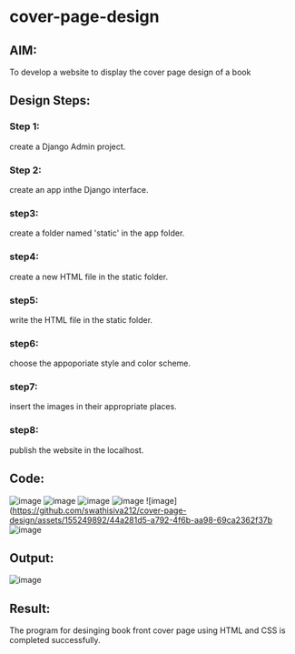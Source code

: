 # cover-page-design
## AIM:
To develop a website to display the cover page design of a book

## Design Steps:
### Step 1:
create a Django Admin project.
### Step 2:
create an app inthe Django interface.
### step3:
create a folder named  'static' in the app folder.
### step4:
create a new HTML file in the static folder.
### step5:
write the HTML file in the static folder.
### step6:
choose the appoporiate style and color scheme.
### step7:
insert the images in their appropriate places.
### step8:
publish the website in the localhost.
## Code:
![image](https://github.com/swathisiva212/cover-page-design/assets/155249892/674d87fd-bb6d-40e1-acc7-7c5a4cb1e63e)
![image](https://github.com/swathisiva212/cover-page-design/assets/155249892/2669c728-8651-46bf-b879-d3677b57ebf5)
![image](https://github.com/swathisiva212/cover-page-design/assets/155249892/1fa617e2-4cb2-4350-8916-fdb32fec8c42)
![image](https://github.com/swathisiva212/cover-page-design/assets/155249892/d583125e-47a3-4e80-85d7-28b2565546d7)
![image](https://github.com/swathisiva212/cover-page-design/assets/155249892/44a281d5-a792-4f6b-aa98-69ca2362f37b
![image](https://github.com/swathisiva212/cover-page-design/assets/155249892/9e5a94d8-f69f-486e-ab82-aca0065e4e0e)
## Output:
![image](https://github.com/swathisiva212/cover-page-design/assets/155249892/fe84bf83-5977-4831-bbb5-7397c2282c61)
## Result:
The program for desinging book front cover page using HTML and  CSS is completed successfully.
